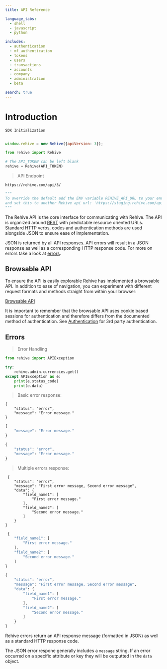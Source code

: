 ```yaml
---
title: API Reference

language_tabs:
  - shell
  - javascript
  - python

includes:
  - authentication
  - mf_authentication
  - tokens
  - users
  - transactions
  - accounts
  - company
  - administration
  - beta

search: true
---
```


# Introduction

```javascript
SDK Initialization


window.rehive = new Rehive({apiVersion: 3});
```

```python
from rehive import Rehive

# The API_TOKEN can be left blank
rehive = Rehive(API_TOKEN)
```

> API Endpoint

```
https://rehive.com/api/3/
```

```python
"""
To override the default add the ENV variable REHIVE_API_URL to your environment
and set this to another Rehive api url: 'https://staging.rehive.com/api/3/'
"""
```


The Rehive API is the core interface for communicating with Rehive. The API is 
organized around [REST](https://en.wikipedia.org/wiki/Representational_state_transfer) 
with predictable resource oriented URLs. Standard HTTP verbs, codes and authentication 
methods are used alongside JSON to ensure ease of implementation.

JSON is returned by all API responses. API errors will result in a JSON response 
as well as a corresponding HTTP response code. For more on errors take a look at [errors](/#errors).

## Browsable API

To ensure the API is easily explorable Rehive has implemented a browsable API. 
In addition to ease of navigation, you can experiment with different request 
formats and methods straight from within your browser:

[Browsable API](https://rehive.com/api/3/)

<aside class="notice">
It is important to remember that the browsable API uses cookie based sessions 
for authentication and therefore differs from the documented method of 
authentication. See <a href="/#authorization">Authentication</a> for 3rd party authentication.
</aside>

## Errors

> Error Handling

```python
from rehive import APIException

try:
    rehive.admin.currencies.get()
except APIException as e:
    print(e.status_code)
    print(e.data)
```

> Basic error response:

```shell
{
    "status": "error",
    "message": "Error message."
}
```

```javascript
{
    "message": "Error message."
}
```

```python
{
    "status": "error",
    "message": "Error message."
}
```

> Multiple errors response:

```shell
 {
    "status": "error",
    "message": "First error message, Second error message",
    "data": {
        "field_name1": [
            "First error message."
        ],
        "field_name2": [
            "Second error message."
        ]
    }
}
```

```javascript
 {
    "field_name1": [
        "First error message."
    ],
    "field_name2": [
        "Second error message."
    ]
}
```

```python
{
    "status": "error",
    "message": "First error message, Second error message",
    "data": {
        "field_name1": [
            "First error message."
        ],
        "field_name2": [
            "Second error message."
        ]
    }
}
```

Rehive errors return an API response message (formatted in JSON) as well as a standard HTTP response code.

The JSON error respone generally includes a `message` string. If an error occurred on a specific attribute or
key they will be outputted in the `data` object.
